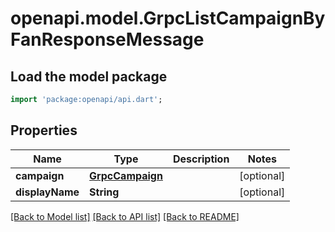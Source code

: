 # openapi.model.GrpcListCampaignByFanResponseMessage

## Load the model package
```dart
import 'package:openapi/api.dart';
```

## Properties
Name | Type | Description | Notes
------------ | ------------- | ------------- | -------------
**campaign** | [**GrpcCampaign**](GrpcCampaign.md) |  | [optional] 
**displayName** | **String** |  | [optional] 

[[Back to Model list]](../README.md#documentation-for-models) [[Back to API list]](../README.md#documentation-for-api-endpoints) [[Back to README]](../README.md)


